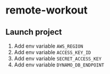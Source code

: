 # remote-workout

## Launch project
1. Add env variable `AWS_REGION`
2. Add env variable `ACCESS_KEY_ID`
3. Add env variable `SECRET_ACCESS_KEY`
4. Add env variable `DYNAMO_DB_ENDPOINT`
